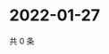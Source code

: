 # 2022-01-27

共 0 条

<!-- BEGIN WEIBO -->
<!-- 最后更新时间 Thu Jan 27 2022 12:14:12 GMT+0800 (China Standard Time) -->

<!-- END WEIBO -->
